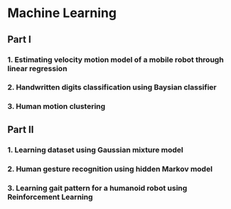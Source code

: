 # Machine Learning 
## Part Ⅰ
### 1. Estimating velocity motion model of a mobile robot through linear regression
### 2. Handwritten digits classification using Baysian classifier
### 3. Human motion clustering

## Part Ⅱ
### 1. Learning dataset using Gaussian mixture model
### 2. Human gesture recognition using hidden Markov model
### 3. Learning gait pattern for a humanoid robot using Reinforcement Learning